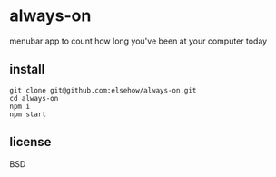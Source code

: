 # always-on

menubar app to count how long you've been at your computer today

<!-- see [details.md](details.md). -->

<!-- (interested in contributing?) see [CONTRIBUTING.md](CONTRIBUTING.md). -->

## install

```
git clone git@github.com:elsehow/always-on.git
cd always-on
npm i
npm start
```

## license

BSD
